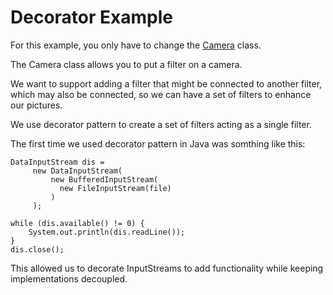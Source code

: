 # Decorator Example

For this example, you only have to change the [Camera](camera.java) class.

The Camera class allows you to put a filter on a camera.

We want to support adding a filter that might be connected to another filter, which may also be connected, so we can have a set of filters to enhance our pictures.

We use decorator pattern to create a set of filters acting as a single filter.

The first time we used decorator pattern in Java was somthing like this:

```
DataInputStream dis =
     new DataInputStream(
         new BufferedInputStream(
           new FileInputStream(file)
         )
     );

while (dis.available() != 0) {
	System.out.println(dis.readLine());
}
dis.close();
```

This allowed us to decorate InputStreams to add functionality while keeping implementations decoupled.